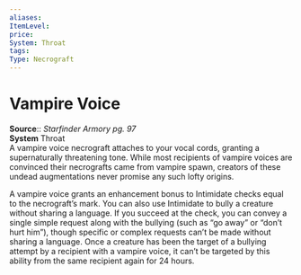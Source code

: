 ```yaml
---
aliases: 
ItemLevel: 
price: 
System: Throat
tags: 
Type: Necrograft
---
```


# Vampire Voice

**Source**:: _Starfinder Armory pg. 97_  
**System** Throat  
A vampire voice necrograft attaches to your vocal cords, granting a supernaturally threatening tone. While most recipients of vampire voices are convinced their necrografts came from vampire spawn, creators of these undead augmentations never promise any such lofty origins.  
  
A vampire voice grants an enhancement bonus to Intimidate checks equal to the necrograft’s mark. You can also use Intimidate to bully a creature without sharing a language. If you succeed at the check, you can convey a single simple request along with the bullying (such as “go away” or “don’t hurt him”), though specific or complex requests can’t be made without sharing a language. Once a creature has been the target of a bullying attempt by a recipient with a vampire voice, it can’t be targeted by this ability from the same recipient again for 24 hours.
